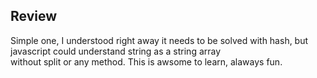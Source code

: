 ## Review
Simple one, I understood ​right away it needs to be solved with hash, but javascript could understand string as a string array<br>
without split or any method. This is awsome to learn, alaways fun.
